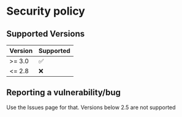 # Security policy

## Supported Versions

| Version | Supported          |
| ------- | ------------------ |
| >= 3.0  | :white_check_mark: |
| <= 2.8  | :x:                |

## Reporting a vulnerability/bug

Use the Issues page for that. Versions below 2.5 are not supported
